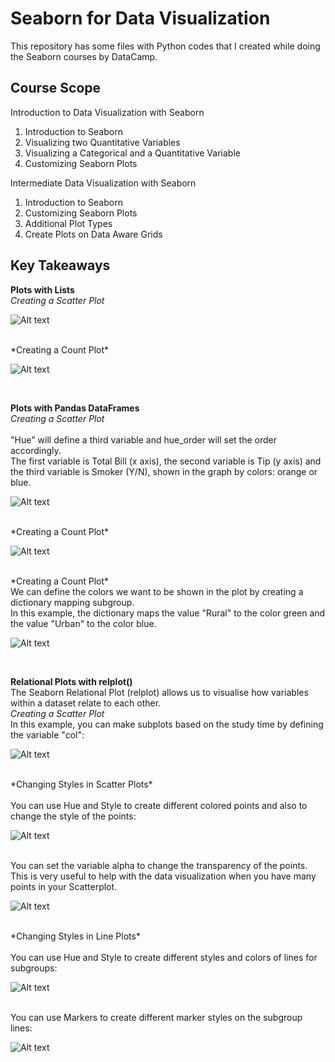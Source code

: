 # Seaborn for Data Visualization

This repository has some files with Python codes that I created while doing the Seaborn courses by DataCamp.

## Course Scope

Introduction to Data Visualization with Seaborn
1. Introduction to Seaborn
2. Visualizing two Quantitative Variables
3. Visualizing a Categorical and a Quantitative Variable
4. Customizing Seaborn Plots

Intermediate Data Visualization with Seaborn
1. Introduction to Seaborn
2. Customizing Seaborn Plots
3. Additional Plot Types
4. Create Plots on Data Aware Grids

## Key Takeaways

**Plots with Lists**
<br>
*Creating a Scatter Plot*
<br>

![Alt text](/screenshots/sns_scatter1.JPG)

<br>
*Creating a Count Plot*
<br>

![Alt text](/screenshots/sns_countplot1.JPG)

<br>

**Plots with Pandas DataFrames**
<br>
*Creating a Scatter Plot*
<br>
<br>
"Hue" will define a third variable and hue_order will set the order accordingly.
<br>
The first variable is Total Bill (x axis), the second variable is Tip (y axis) and the third variable is Smoker (Y/N), shown in the graph by colors: orange or blue.
<br>

![Alt text](/screenshots/sns_scatter2_hue.JPG)

<br>
*Creating a Count Plot*
<br>

![Alt text](/screenshots/sns_countplot2.JPG)

<br>
*Creating a Count Plot*
<br>
We can define the colors we want to be shown in the plot by creating a dictionary mapping subgroup.<br>
In this example, the dictionary maps the value "Rural" to the color green and the value "Urban" to the color blue.
<br>

![Alt text](/screenshots/sns_countplot2_palette.JPG)

<br>

**Relational Plots with relplot()**
<br>
The Seaborn Relational Plot (relplot) allows us to visualise how variables within a dataset relate to each other. 
<br>
*Creating a Scatter Plot*
<br>
In this example, you can make subplots based on the study time by defining the variable "col":
<br>

![Alt text](/screenshots/relplot1.JPG)

<br>
*Changing Styles in Scatter Plots*
<br>
<br>
You can use Hue and Style to create different colored points and also to change the style of the points:
<br>

![Alt text](/screenshots/relplot_style1.JPG)

<br>
You can set the variable alpha to change the transparency of the points. This is very useful to help with the data visualization when you have many points in your Scatterplot.
<br>

![Alt text](/screenshots/relplot_style2.JPG)

<br>
*Changing Styles in Line Plots*
<br>
<br>
You can use Hue and Style to create different styles and colors of lines for subgroups:
<br>

![Alt text](/screenshots/relplot_line1.JPG)

<br>
You can use Markers to create different marker styles on the subgroup lines:
<br>

![Alt text](/screenshots/relplot_line2.JPG)

<br>

